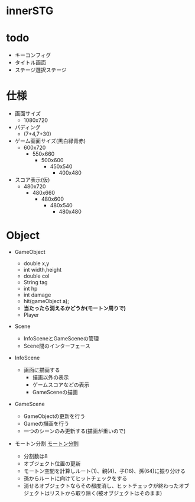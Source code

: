 # innerSTG

# todo
- キーコンフィグ
- タイトル画面
- ステージ選択ステージ
# 仕様
- 画面サイズ
  - 1080x720
- パディング
  - (7+4,7+30)
- ゲーム画面サイズ(黒白緑青赤)
  - 600x720
    - 550x660
      - 500x600
        - 450x540
          - 400x480
- スコア表示(仮)
  - 480x720
    - 480x660
      - 480x600
        - 480x540
          - 480x480
# Object
- GameObject
    - double x,y
    - int width,height
    - double col
    - String tag
    - int hp
    - int damage
    - hit(gameObject a);
    - **当たったら消えるかどうか(モートン周りで)**
  - Player
- Scene
  - InfoSceneとGameSceneの管理
  - Scene間のインターフェース
- InfoScene
  - 画面に描画する
    - 描画以外の表示
    - ゲームスコアなどの表示
    - GameSceneの描画
- GameScene
  - GameObjectの更新を行う
  - Gameの描画を行う
  - 一つのシーンのみ更新する(描画が重いので)

- モートン分割
[モートン分割](https://qiita.com/bearjiro/items/1078db2d78f92898b813)
  - 分割数は8
  - オブジェクト位置の更新
  - モートン空間を計算しルート(1)、親(4)、子(16)、孫(64)に振り分ける
  - 孫からルートに向けてヒットチェックをする
  - 消せるオブジェクトならその都度消し、ヒットチェックが終わったオブジェクトはリストから取り除く(被オブジェクトはそのまま)
